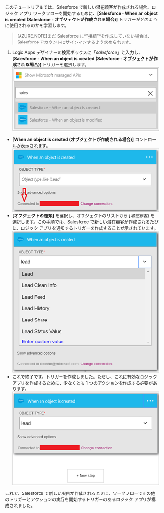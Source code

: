 このチュートリアルでは、Salesforce で新しい潜在顧客が作成される場合、ロジック アプリ ワークフローを開始するために、**[Salesforce - When an object is created (Salesforce - オブジェクトが作成される場合)]** トリガーがどのように使用されるのかを学習します。

>[AZURE.NOTE]まだ Salesforce に*"接続"*を作成していない場合は、Salesforce アカウントにサインインするよう求められます。

1. Logic Apps デザイナーの検索ボックスに「*salesforce*」と入力し、 **[Salesforce - When an object is created (Salesforce - オブジェクトが作成される場合)]** トリガーを選択します。  
![Salesforce トリガー イメージ 1](./media/connectors-create-api-salesforce/trigger-1.png)  
- **[When an object is created (オブジェクトが作成される場合)]** コントロールが表示されます。  
![Salesforce トリガー イメージ 2](./media/connectors-create-api-salesforce/trigger-2.png)  
- **[オブジェクトの種類]** を選択し、オブジェクトのリストから *[潜在顧客]* を選択します。この手順では、Salesforce で新しい潜在顧客が作成されるたびに、ロジック アプリを通知するトリガーを作成することが示されています。  
![Salesforce トリガー イメージ 3](./media/connectors-create-api-salesforce/trigger-3.png)  
- これで終了です。トリガーを作成しました。ただし、これに有効なロジック アプリを作成するために、少なくとも 1 つのアクションを作成する必要があります。  
![Salesforce トリガー イメージ 4](./media/connectors-create-api-salesforce/trigger-4.png)  

これで、Salesforce で新しい項目が作成されるときに、ワークフローでその他のトリガーとアクションの実行を開始するトリガーのあるロジック アプリが構成されました。

<!---HONumber=AcomDC_0727_2016-->
